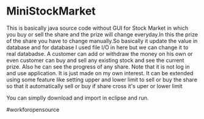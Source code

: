 # MiniStockMarket

  This is basically java source code without GUI for Stock Market in which you buy or sell the share and the prize will change everyday.In this the prize of the share you have to change manually.So basically it update the value in database and for database I used file I/O in here but we can change it to real databadse.
  A customer can add or withdraw the money on his own or even customer can buy and sell any existing stock and see the current prize. Also he can see the progress of any share.
  Note that it is not log in and use application. It is just made on my own interest. It can be extended using some feature like setting upper and lower limit to sell or buy the share so that it automatically sell or buy if share cross it's uper or lower limit
  
  You can simplly download and import in eclipse and run.
  
  #workforopensource
